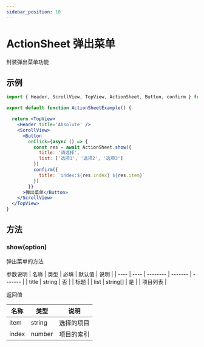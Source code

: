 ```yaml
---
sidebar_position: 10
---
```


# ActionSheet 弹出菜单

封装弹出菜单功能

## 示例

```jsx
import { Header, ScrollView, TopView, ActionSheet, Button, confirm } from '@/duxui'

export default function ActionSheetExample() {

  return <TopView>
    <Header title='Absolute' />
    <ScrollView>
      <Button
        onClick={async () => {
          const res = await ActionSheet.show({
            title: '请选择',
            list: ['选项1', '选项2', '选项3']
          })
          confirm({
            title: `index:${res.index} ${res.item}`
          })
        }}
      >弹出菜单</Button>
    </ScrollView>
  </TopView>
}

```

## 方法

### show(option)

弹出菜单的方法

参数说明
| 名称 | 类型 | 必填 | 默认值 | 说明 |
| ---- | ---- | -------- | ------- | ------- |
| title | string | 否 |  | 标题 |
| list | string[] | 是 |  | 项目列表 |

返回值

| 名称 | 类型 | 说明 |
| ---- | ---- | ------- |
| item | string | 选择的项目 |
| index | number | 项目的索引 |